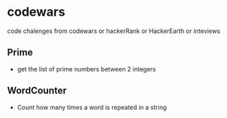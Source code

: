 # codewars
code chalenges from codewars or hackerRank or HackerEarth or inteviews

## Prime  
  * get the list of prime numbers between 2 integers   
## WordCounter  
  * Count how many times a word is repeated in a string 
